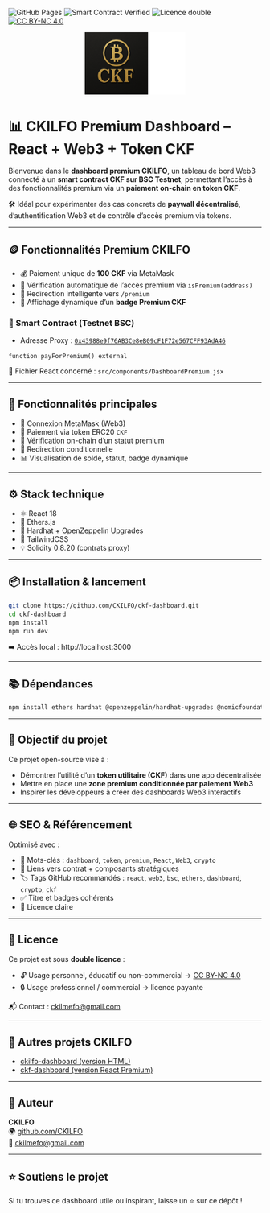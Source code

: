 ![GitHub Pages](https://img.shields.io/badge/Dashboard-Live-green)
![Smart Contract Verified](https://img.shields.io/badge/Smart%20Contract-Verified-blue)
![Licence double](https://img.shields.io/badge/Licence-Perso%20libre%20%7C%20Pro%20payante-orange)
[![CC BY-NC 4.0](https://img.shields.io/badge/Licence-CC%20BY--NC%204.0-lightgrey)](https://creativecommons.org/licenses/by-nc/4.0/)

<p align="center">
  <img src="https://raw.githubusercontent.com/CKILFO/CKILFO/main/Logo%20CKF%201.png" alt="Logo CKILFO" width="200"/>
</p>

# 📊 CKILFO Premium Dashboard – React + Web3 + Token CKF

Bienvenue dans le **dashboard premium CKILFO**, un tableau de bord Web3 connecté à un **smart contract CKF sur BSC Testnet**, permettant l’accès à des fonctionnalités premium via un **paiement on-chain en token CKF**.

🛠️ Idéal pour expérimenter des cas concrets de **paywall décentralisé**, d’authentification Web3 et de contrôle d’accès premium via tokens.

---

## 🪙 Fonctionnalités Premium CKILFO

- 💰 Paiement unique de **100 CKF** via MetaMask
- 🔐 Vérification automatique de l’accès premium via `isPremium(address)`
- 🔁 Redirection intelligente vers `/premium`
- 🏅 Affichage dynamique d’un **badge Premium CKF**

### 🔗 Smart Contract (Testnet BSC)

- Adresse Proxy : [`0x43988e9f76AB3Ce8eB09cF1F72e567CFF93AdA46`](https://testnet.bscscan.com/address/0x43988e9f76AB3Ce8eB09cF1F72e567CFF93AdA46)

```solidity
function payForPremium() external
```

📁 Fichier React concerné : `src/components/DashboardPremium.jsx`

---

## 🧩 Fonctionnalités principales

- 🔑 Connexion MetaMask (Web3)
- 💼 Paiement via token ERC20 `CKF`
- 🧠 Vérification on-chain d’un statut premium
- 🎯 Redirection conditionnelle
- 📊 Visualisation de solde, statut, badge dynamique

---

## ⚙️ Stack technique

- ⚛️ React 18
- 🔗 Ethers.js
- 🧪 Hardhat + OpenZeppelin Upgrades
- 🎨 TailwindCSS
- 💡 Solidity 0.8.20 (contrats proxy)

---

## 📦 Installation & lancement

```bash
git clone https://github.com/CKILFO/ckf-dashboard.git
cd ckf-dashboard
npm install
npm run dev
```

➡️ Accès local : http://localhost:3000

---

## 📚 Dépendances

```bash
npm install ethers hardhat @openzeppelin/hardhat-upgrades @nomicfoundation/hardhat-toolbox react-router-dom
```

---

## 🎯 Objectif du projet

Ce projet open-source vise à :

- Démontrer l’utilité d’un **token utilitaire (CKF)** dans une app décentralisée
- Mettre en place une **zone premium conditionnée par paiement Web3**
- Inspirer les développeurs à créer des dashboards Web3 interactifs

---

## 🌐 SEO & Référencement

Optimisé avec :
- 📛 Mots-clés : `dashboard`, `token`, `premium`, `React`, `Web3`, `crypto`
- 🔗 Liens vers contrat + composants stratégiques
- 🏷️ Tags GitHub recommandés : `react`, `web3`, `bsc`, `ethers`, `dashboard`, `crypto`, `ckf`
- ✅ Titre et badges cohérents
- 📘 Licence claire

---

## 📄 Licence

Ce projet est sous **double licence** :

- 🔓 Usage personnel, éducatif ou non-commercial → [CC BY-NC 4.0](https://creativecommons.org/licenses/by-nc/4.0/)
- 🔒 Usage professionnel / commercial → licence payante

📬 Contact : [ckilmefo@gmail.com](mailto:ckilmefo@gmail.com)

---

## 📁 Autres projets CKILFO

- [ckilfo-dashboard (version HTML)](https://github.com/CKILFO/ckilfo-dashboard)
- [ckf-dashboard (version React Premium)](https://github.com/CKILFO/ckf-dashboard)

---

## 👤 Auteur

**CKILFO**  
🌍 [github.com/CKILFO](https://github.com/CKILFO)  
📧 [ckilmefo@gmail.com](mailto:ckilmefo@gmail.com)

---

## ⭐️ Soutiens le projet

Si tu trouves ce dashboard utile ou inspirant, laisse un ⭐ sur ce dépôt !
